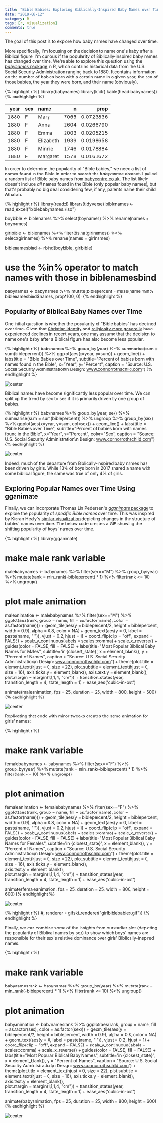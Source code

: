 ```yaml
---
title: "Bible Babies: Exploring Biblically-Inspired Baby Names over Time"
date: "2019-06-12"
category: R
tags: [r, visualization]
comments: true
---
```


The goal of this post is to explore how baby names have changed over time. 

More specifically, I'm focusing on the decision to name one's baby after a Biblical figure. I'm curious if the popularity of Biblically-inspired baby names has changed over time. We're able to explore this question using the [*babynames* package](https://cran.r-project.org/web/packages/babynames/babynames.pdf) in R, which contains historical data from the U.S. Social Security Administration ranging back to 1880. It contains information on the number of babies born with a certain name in a given year, the sex of those babies, the year they were born, and their name (obviously).




{% highlight r %}
library(babynames)
library(knitr)
kable(head(babynames))
{% endhighlight %}



| year|sex |name      |    n|      prop|
|----:|:---|:---------|----:|---------:|
| 1880|F   |Mary      | 7065| 0.0723836|
| 1880|F   |Anna      | 2604| 0.0266790|
| 1880|F   |Emma      | 2003| 0.0205215|
| 1880|F   |Elizabeth | 1939| 0.0198658|
| 1880|F   |Minnie    | 1746| 0.0178884|
| 1880|F   |Margaret  | 1578| 0.0161672|



In order to determine the popularity of "Bible babies," we need a list of names found in the Bible in order to search the *babynames* dataset. I pulled a random list of Bible baby names from [babycentre.co.uk](https://www.babycentre.co.uk/a1025984/baby-names-from-the-bible). The list likely doesn't include *all* names found in the Bible (only popular baby names), but that's probably no big deal considering few, if any, parents name their child Athaliah. 


{% highlight r %}
library(readxl)
library(tidyverse)
biblenames <- read_excel("biblebabynames.xlsx")

boybible <- biblenames %>% 
  select(boynames) %>% 
  rename(names = boynames)

girlbible <- biblenames %>% 
  filter(!is.na(girlnames)) %>% 
  select(girlnames) %>% 
  rename(names = girlnames)

biblenamesbind <- rbind(boybible, girlbible)

# use the %in% operator to match names with those in biblenamesbind
babynames <- babynames %>%
  mutate(biblepercent = ifelse(name %in% biblenamesbind$names, prop*100, 0)) 
{% endhighlight %}

## Popularity of Biblical Baby Names over Time

One initial question is whether the popularity of "Bible babies" has declined over time. Given that [Christian identity](https://www.prri.org/research/american-religious-landscape-christian-religiously-unaffiliated/) and [religiosity more generally](https://religionnews.com/2014/01/27/great-decline-religion-united-states-one-graph/) have experienced declines in recent years, one may assume that the decision to name one's baby after a Biblical figure has also become less popular.


{% highlight r %}
babynames %>% 
  group_by(year) %>% 
  summarise(sum = sum(biblepercent)) %>% 
  ggplot(aes(x=year, y=sum)) +
    geom_line() +
  labs(title = "Bible Babies over Time",
       subtitle="Percent of babies born with names found in the Bible",
       x="Year",
       y="Percent",
       caption = "Source: U.S. Social Security Administration\n Design: www.connorrothschild.com")
{% endhighlight %}

![center](/figs/2019-06-12-bible-babies/unnamed-chunk-4-1.png)

Biblical names have become significantly less popular over time. We can split up the trend by sex to see if it is primarily driven by one group of babies.


{% highlight r %}
babynames %>% 
  group_by(year, sex) %>% 
  summarise(sum = sum(biblepercent)) %>% 
  ungroup %>% 
  group_by(sex) %>% 
  ggplot(aes(x=year, y=sum, col=sex)) +
  geom_line() +
  labs(title = "Bible Babies over Time",
       subtitle="Percent of babies born with names found in the Bible",
       x="Year",
       y="Percent",
       color="Sex",
       caption = "Source: U.S. Social Security Administration\n Design: www.connorrothschild.com")
{% endhighlight %}

![center](/figs/2019-06-12-bible-babies/unnamed-chunk-5-1.png)

Indeed, much of the departure from Biblically-inspired baby names has been driven by girls. While 13% of boys born in 2017 shared a name with some biblical figure, the same was true of only 4% of girls. 

## Exploring Popular Names over Time Using gganimate

Finally, we can incorporate Thomas Lin Pedersen's [*gganimate* package](https://github.com/thomasp85/gganimate) to explore the popularity of *specific Bible names* over time. This was inspired by Kieran Healy's [similar visualization](https://kieranhealy.org/blog/archives/2019/05/13/baby-name-animation/) depicting changes in the structure of babies' names over time. The below code creates a GIF showing the shifting popularity of boys' names over time.


{% highlight r %}
library(gganimate)
# make male rank variable
malebabynames <- babynames %>%
  filter(sex=="M") %>% 
  group_by(year) %>%
  mutate(rank = min_rank(-biblepercent) * 1) %>%
  filter(rank <= 10) %>%
  ungroup()

# plot male animation
maleanimation <- malebabynames %>% 
  filter(sex=="M") %>% 
  ggplot(aes(rank, group = name, 
                fill = as.factor(name), color = as.factor(name))) +
  geom_tile(aes(y = biblepercent/2,
                height = biblepercent,
                width = 0.9), alpha = 0.8, color = NA) +
  geom_text(aes(y = 0, label = paste(name, " ")), vjust = 0.2, hjust = 1) +
  coord_flip(clip = "off", expand = FALSE) +
  scale_y_continuous(labels = scales::comma) +
  scale_x_reverse() +
  guides(color = FALSE, fill = FALSE) +
  labs(title="Most Popular Biblical Baby Names for Males", 
       subtitle='in {closest_state}', x = element_blank(), y = "Percent of Names",
       caption = "Source: U.S. Social Security Administration\n Design: www.connorrothschild.com") +
  theme(plot.title = element_text(hjust = 0, size = 22),
        plot.subtitle = element_text(hjust = 0, size = 16),
        axis.ticks.y = element_blank(), 
        axis.text.y  = element_blank(), 
        plot.margin = margin(1,1,1,4, "cm")) +
  transition_states(year, transition_length = 4, state_length = 1) +
  ease_aes('cubic-in-out')

animate(maleanimation, fps = 25, duration = 25, width = 800, height = 600)
{% endhighlight %}


![center](/figs/2019-06-12-bible-babies/unnamed-chunk-6-1.gif)

Replicating that code with minor tweaks creates the same animation for girls' names:


{% highlight r %}
# make rank variable
femalebabynames <- babynames %>%
  filter(sex=="F") %>% 
  group_by(year) %>%
  mutate(rank = min_rank(-biblepercent) * 1) %>%
  filter(rank <= 10) %>%
  ungroup()

# plot animation
femaleanimation <- femalebabynames %>% 
  filter(sex=="F") %>% 
  ggplot(aes(rank, group = name, 
             fill = as.factor(name), color = as.factor(name))) +
  geom_tile(aes(y = biblepercent/2,
                height = biblepercent,
                width = 0.9), alpha = 0.8, color = NA) +
  geom_text(aes(y = 0, label = paste(name, " ")), vjust = 0.2, hjust = 1) +
  coord_flip(clip = "off", expand = FALSE) +
  scale_y_continuous(labels = scales::comma) +
  scale_x_reverse() +
  guides(color = FALSE, fill = FALSE) +
  labs(title="Most Popular Biblical Baby Names for Females", 
       subtitle='in {closest_state}', x = element_blank(), y = "Percent of Names",
       caption = "Source: U.S. Social Security Administration\n Design: www.connorrothschild.com") +
  theme(plot.title = element_text(hjust = 0, size = 22),
        plot.subtitle = element_text(hjust = 0, size = 16),
        axis.ticks.y = element_blank(),  
        axis.text.y  = element_blank(),  
        plot.margin = margin(1,1,1,4, "cm")) +
  transition_states(year, transition_length = 4, state_length = 1) +
  ease_aes('cubic-in-out')

animate(femaleanimation, fps = 25, duration = 25, width = 800, height = 600)
{% endhighlight %}


![center](/figs/2019-06-12-bible-babies/unnamed-chunk-7-1.gif)

{% highlight r %}
        #, renderer = gifski_renderer("girlbiblebabies.gif"))
{% endhighlight %}

Finally, we can combine some of the insights from our earlier plot (depicting the popularity of Biblical names by sex) to show which boys' names are responsible for their sex's relative dominance over girls' Biblically-inspired names.


{% highlight r %}
# make rank variable
babynamesrank <- babynames %>%
  group_by(year) %>%
  mutate(rank = min_rank(-biblepercent) * 1) %>%
  filter(rank <= 10) %>%
  ungroup()

# plot animation
babyanimation <- babynamesrank %>% 
  ggplot(aes(rank, group = name, 
             fill = as.factor(sex), color = as.factor(sex))) +
  geom_tile(aes(y = biblepercent/2,
                height = biblepercent,
                width = 0.9), alpha = 0.8, color = NA) +
  geom_text(aes(y = 0, label = paste(name, " ")), vjust = 0.2, hjust = 1) +
  coord_flip(clip = "off", expand = FALSE) +
  scale_y_continuous(labels = scales::comma) +
  scale_x_reverse() +
  guides(color = FALSE, fill = FALSE) +
  labs(title="Most Popular Biblical Baby Names", 
       subtitle='in {closest_state}', x = element_blank(), y = "Percent of Names",
       caption = "Source: U.S. Social Security Administration\n Design: www.connorrothschild.com") +
  theme(plot.title = element_text(hjust = 0, size = 22),
        plot.subtitle = element_text(hjust = 0, size = 16),
        axis.ticks.y = element_blank(),  
        axis.text.y  = element_blank(),  
        plot.margin = margin(1,1,1,4, "cm")) +
  transition_states(year, transition_length = 4, state_length = 1) +
  ease_aes('cubic-in-out')

animate(babyanimation, fps = 25, duration = 25, width = 800, height = 600)
{% endhighlight %}

![center](/figs/2019-06-12-bible-babies/unnamed-chunk-7-1.gif)

